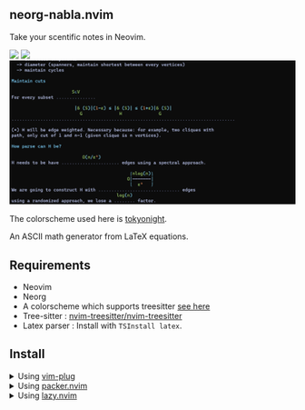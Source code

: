 neorg-nabla.nvim
-----------

Take your scentific notes in Neovim.

<img src="https://i.postimg.cc/CL9MPM7g/Capture.png" width="400">
<img src="https://user-images.githubusercontent.com/16160544/138817005-d326f3ef-d0b0-4372-9cf3-560fd2ec5dd3.png" width="400">
<img src="https://raw.githubusercontent.com/jbyuki/gifs/main/nabla.png" width="600">

The colorscheme used here is [tokyonight](https://github.com/folke/tokyonight.nvim).

An ASCII math generator from LaTeX equations.

Requirements
------------

* Neovim
* Neorg
* A colorscheme which supports treesitter [see here](https://github.com/rockerBOO/awesome-neovim#tree-sitter-supported-colorscheme)
* Tree-sitter : [nvim-treesitter/nvim-treesitter](https://github.com/nvim-treesitter/nvim-treesitter)
* Latex parser : Install with `TSInstall latex`.

Install
-------

<details>
  <summary>Using <a href="https://github.com/junegunn/vim-plug">vim-plug</a></summary>

  ```vim
  Plug 'Jsbarkleygriggs/neorg-nabla.nvim'
  ```
</details>

<details>
  <summary>Using <a href="https://github.com/wbthomason/packer.nvim">packer.nvim</a></summary>

  ```vim
  use 'Jsbarkleygriggs/neorg-nabla.nvim'
  ```
</details>

<details>
  <summary>Using <a href="https://github.com/folke/lazy.nvim">lazy.nvim</a></summary>
  
  ```vim
      {
        "Jsbarkleygriggs/neorg-nabla.nvim",
        dependencies = { "nvim-treesitter/nvim-treesitter", "nvim-neorg/neorg" },
        config = function()
            require("nabla").setup({
                -- Any general nabla options go here
                autogen = true,
            })
            -- Set up autocmd for Neorg files
            vim.api.nvim_create_autocmd("FileType", {
                pattern = { "norg", "tex", "text" },
                callback = function()
                    vim.cmd([[setlocal conceallevel=2]])
                    vim.cmd([[setlocal concealcursor=nc]])
                    require('nabla').enable_virt({
                        autogen = true,
                        -- silent = true,
                    })
                end
            })
        end,
      },
  ```
<\details>

<details>
  <summary>Using the built-in package manager</summary>

  * Create a folder `pack/<a folder name of your choosing>/start`
  * Inside the `start` folder `git clone` nabla.nvim
    * `git clone https://github.com/jbyuki/nabla.nvim`
  * In your init.lua, add the pack folder to packpath (see `:help packpath`)
    ```lua
    vim.o.packpath = vim.o.packpath .. ",<path to where pack/ is located>"
    ```

  * `git pull` in the plugin folder to update it. You want something more viable
  though, that's why package managers are useful.
</details>

Configuration
-------------

Bind the following command:

```vim
nnoremap <leader>p :lua require("nabla").popup()<CR> " Customize with popup({border = ...})  : `single` (default), `double`, `rounded`
```

See [here](https://github.com/jbyuki/nabla.nvim/issues/35) for virt_lines support.

Usage
-----

* Press <kbd>leader + p</kbd> while the cursor is on a math expression to open floating menu

Reference
---------

See [test/input.txt](https://github.com/jbyuki/nabla.nvim/blob/master/test/input.txt) for examples.

**Note**: If the notation you need is not present or there is a misaligned expression, feel free to open an [Issue](https://github.com/jbyuki/nabla.nvim/issues).

Credits
-------
* See github.com/jbyuki/nabla.nvim
